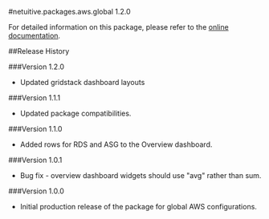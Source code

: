 #netuitive.packages.aws.global 1.2.0

For detailed information on this package, please refer to the [online documentation](https://help.netuitive.com/Content/Integrations/aws.htm).

##Release History

###Version 1.2.0

* Updated gridstack dashboard layouts

###Version 1.1.1

* Updated package compatibilities.

###Version 1.1.0

* Added rows for RDS and ASG to the Overview dashboard.

###Version 1.0.1

* Bug fix - overview dashboard widgets should use "avg" rather than sum.

###Version 1.0.0

* Initial production release of the package for global AWS configurations.
